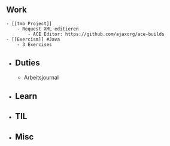 ## Work
	- [[tmb Project]]
		- Request XML editieren
			- ACE Editor: https://github.com/ajaxorg/ace-builds
	- [[Exercism]] #Java
		- 3 Exercises
- ## Duties
	- Arbeitsjournal
- ## Learn
- ## TIL
- ## Misc